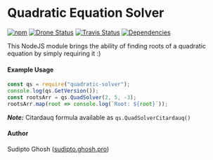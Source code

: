 # Quadratic Equation Solver

[![npm](https://img.shields.io/npm/v/quadratic-solver.svg?logo=npm&style=flat-square)](https://www.npmjs.com/package/quadratic-solver)
[![Drone Status](https://img.shields.io/drone/build/sudipto/quadratic-solver.svg?logo=drone&server=https%3A%2F%2Fci.ghosh.pro&style=flat-square&label=build)](https://ci.ghosh.pro/sudipto/quadratic-solver)
[![Travis Status](https://img.shields.io/travis/sudiptog81/quadratic-solver.svg?logo=travis&style=flat-square&label=build)](https://travis-ci.org/sudiptog81/quadratic-solver)
[![Dependencies](https://img.shields.io/david/sudiptog81/quadratic-solver.svg?style=flat-square)](https://git.ghosh.pro/sudipto/quadratic-solver/src/branch/master/package.json)

This NodeJS module brings the ability of finding roots of a quadratic equation by simply requiring it :)

#### Example Usage

```js
const qs = require("quadratic-solver");
console.log(qs.GetVersion());
const rootsArr = qs.QuadSolver(2, 5, -3);
rootsArr.map(root => console.log(`Root: ${root}`));
```

**_Note:_** Citardauq formula available as `qs.QuadSolverCitardauq()`

#### Author

Sudipto Ghosh ([sudipto.ghosh.pro](https://sudipto.ghosh.pro))
